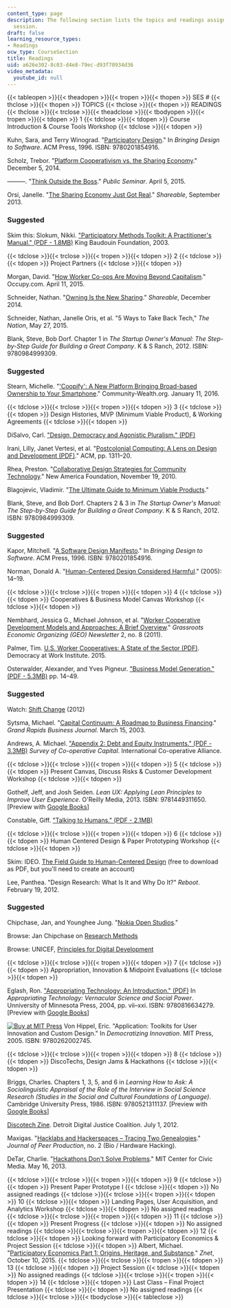 ```yaml
---
content_type: page
description: The following section lists the topics and readings assigned for each
  session.
draft: false
learning_resource_types:
- Readings
ocw_type: CourseSection
title: Readings
uid: a626e302-8c03-d4e8-79ec-d93f70934d36
video_metadata:
  youtube_id: null
---
```

{{< tableopen >}}{{< theadopen >}}{{< tropen >}}{{< thopen >}}
SES #
{{< thclose >}}{{< thopen >}}
TOPICS
{{< thclose >}}{{< thopen >}}
READINGS
{{< thclose >}}{{< trclose >}}{{< theadclose >}}{{< tbodyopen >}}{{< tropen >}}{{< tdopen >}}
1
{{< tdclose >}}{{< tdopen >}}
Course Introduction & Course Tools Workshop
{{< tdclose >}}{{< tdopen >}}

Kuhn, Sara, and Terry Winograd. "[Participatory Design](http://hci.stanford.edu/publications/bds/14-p-partic.html)." In *Bringing Design to Software*. ACM Press, 1996. ISBN: 9780201854916.

Scholz, Trebor. "[Platform Cooperativism vs. the Sharing Economy](http://tinyurl.com/oj8rna2)." December 5, 2014.

———. "[Think Outside the Boss](http://www.publicseminar.org/2015/04/think-outside-the-boss/#.VUoVZEuhIds)." *Public Seminar*. April 5, 2015.

Orsi, Janelle. "[The Sharing Economy Just Got Real](http://www.shareable.net/blog/the-sharing-economy-just-got-real)." *Shareable*, September 2013.

### Suggested

Skim this: Slokum, Nikki. ["Participatory Methods Toolkit: A Practitioner's Manual." (PDF - 1.8MB)](http://archive.unu.edu/hq/library/Collection/PDF_files/CRIS/PMT.pdf) King Baudouin Foundation, 2003.

{{< tdclose >}}{{< trclose >}}{{< tropen >}}{{< tdopen >}}
2
{{< tdclose >}}{{< tdopen >}}
Project Partners
{{< tdclose >}}{{< tdopen >}}

Morgan, David. "[How Worker Co-ops Are Moving Beyond Capitalism](http://www.occupy.com/article/how-worker-co-ops-are-moving-beyond-capitalism)." Occupy.com. April 11, 2015.

Schneider, Nathan. "[Owning Is the New Sharing](http://www.shareable.net/blog/owning-is-the-new-sharing)." *Shareable*, December 2014.

Schneider, Nathan, Janelle Oris, et al. "5 Ways to Take Back Tech," *The Nation*, May 27, 2015.

Blank, Steve, Bob Dorf. Chapter 1 in *The Startup Owner's Manual: The Step-by-Step Guide for Building a Great Company*. K & S Ranch, 2012. ISBN: 9780984999309.

### Suggested

Stearn, Michelle. "['Coopify': A New Platform Bringing Broad-based Ownership to Your Smartphone](http://staging.community-wealth.org/content/coopify-new-platform-bringing-broad-based-ownership-your-smartphone)." Community-Wealth.org. January 11, 2016.

{{< tdclose >}}{{< trclose >}}{{< tropen >}}{{< tdopen >}}
3
{{< tdclose >}}{{< tdopen >}}
Design Histories, MVP (Minimum Viable Product), & Working Agreements
{{< tdclose >}}{{< tdopen >}}

DiSalvo, Carl. ["Design, Democracy and Agonistic Pluralism." (PDF)](http://www.drs2010.umontreal.ca/data/PDF/031.pdf)

Irani, Lilly, Janet Vertesi, et al. "[Postcolonial Computing: A Lens on Design and Development (PDF)](http://www.dourish.com/publications/2010/chi2010-postcolonial.pdf)." ACM, pp. 1311–20.

Rhea, Preston. "[Collaborative Design Strategies for Community Technology](https://www.newamerica.org/oti/blog/collaborative-design-strategies-for-community-technology/)." New America Foundation, November 19, 2010.

Blagojevic, Vladimir. "[The Ultimate Guide to Minimum Viable Products](http://scalemybusiness.com/the-ultimate-guide-to-minimum-viable-products/8/)."

Blank, Steve, and Bob Dorf. Chapters 2 & 3 in *The Startup Owner's Manual: The Step-by-Step Guide for Building a Great Company*. K & S Ranch, 2012. ISBN: 9780984999309.

### Suggested

Kapor, Mitchell. "[A Software Design Manifesto](http://hci.stanford.edu/publications/bds/1-kapor.html)." In *Bringing Design to Software*. ACM Press, 1996. ISBN: 9780201854916.

Norman, Donald A. "[Human-Centered Design Considered Harmful](http://www.jnd.org/dn.mss/human-centered_design_considered_harmful.html)." (2005): 14–19.

{{< tdclose >}}{{< trclose >}}{{< tropen >}}{{< tdopen >}}
4
{{< tdclose >}}{{< tdopen >}}
Cooperatives & Business Model Canvas Workshop
{{< tdclose >}}{{< tdopen >}}

Nembhard, Jessica G., Michael Johnson, et al. "[Worker Cooperative Development Models and Approaches: A Brief Overview](http://geo.coop/node/627)." *Grassroots Economic Organizing (GEO) Newsletter* 2, no. 8 (2011).

Palmer, Tim. [U.S. Worker Cooperatives: A State of the Sector (PDF)](http://institute.coop/sites/default/files/resources/State_of_the_sector_0.pdf). Democracy at Work Institute. 2015.

Osterwalder, Alexander, and Yves Pigneur. ["Business Model Generation." (PDF - 5.3MB)](http://www.businessmodelgeneration.com/downloads/businessmodelgeneration_preview.pdf) pp. 14–49.

### Suggested

Watch: [Shift Change](http://shiftchange.org/) (2012)

Sytsma, Michael. "[Capital Continuum: A Roadmap to Business Financing](https://grbj.com/opinion/capital-continuum-a-roadmap-to-business-financing/)." *Grand Rapids Business Journal*. March 15, 2003.

Andrews, A. Michael. ["Appendix 2: Debt and Equity Instruments." (PDF - 3.3MB)](https://www.researchgate.net/publication/274384036_Survey_of_Cooperative_Capital) *Survey of Co-operative Capital*. International Co-operative Alliance.

{{< tdclose >}}{{< trclose >}}{{< tropen >}}{{< tdopen >}}
5
{{< tdclose >}}{{< tdopen >}}
Present Canvas, Discuss Risks & Customer Development Workshop
{{< tdclose >}}{{< tdopen >}}

Gothelf, Jeff, and Josh Seiden. *Lean UX: Applying Lean Principles to Improve User Experience*. O'Reilly Media, 2013. ISBN: 9781449311650. \[Preview with [Google Books](http://books.google.com/books?id=7TDQ4WZ1BHoC&pg=PAfrontcover)\]

Constable, Giff. ["Talking to Humans." (PDF - 2.1MB)](https://s3.amazonaws.com/TalkingtoHumans/Talking+to+Humans.pdf)

{{< tdclose >}}{{< trclose >}}{{< tropen >}}{{< tdopen >}}
6
{{< tdclose >}}{{< tdopen >}}
Human Centered Design & Paper Prototyping Workshop
{{< tdclose >}}{{< tdopen >}}

Skim: IDEO. [The Field Guide to Human-Centered Design](https://www.designkit.org/resources/1.html) (free to download as PDF, but you'll need to create an account)

Lee, Panthea. "Design Research: What Is It and Why Do It?" *Reboot*. February 19, 2012.

### Suggested

Chipchase, Jan, and Younghee Jung. "[Nokia Open Studios](http://www.slideshare.net/janchip/nokia-open-studios-presentation)."

Browse: Jan Chipchase on [Research Methods](http://janchipchase.com/themes/research-methods/)

Browse: UNICEF, [Principles for Digital Development](https://digitalprinciples.org/)

{{< tdclose >}}{{< trclose >}}{{< tropen >}}{{< tdopen >}}
7
{{< tdclose >}}{{< tdopen >}}
Appropriation, Innovation & Midpoint Evaluations
{{< tdclose >}}{{< tdopen >}}

Eglash, Ron. ["Appropriating Technology: An Introduction." (PDF)](http://appropriatingtechnology.org/?q=node/155) In *Appropriating Technology: Vernacular Science and Social Power*. Unniversity of Minnesota Press, 2004, pp. vii–xxi. ISBN: 9780816634279. \[Preview with [Google Books](http://books.google.com/books?id=Q7dgWYaDHTUC&pg=PAfrontcover)\]

[![Buy at MIT Press](/images/mp_logo.gif)](https://mitpress.mit.edu/9780262002745) Von Hippel, Eric. "Application: Toolkits for User Innovation and Custom Design." In *Democratizing Innovation*. MIT Press, 2005. ISBN: 9780262002745.

{{< tdclose >}}{{< trclose >}}{{< tropen >}}{{< tdopen >}}
8
{{< tdclose >}}{{< tdopen >}}
DiscoTechs, Design Jams & Hackathons
{{< tdclose >}}{{< tdopen >}}

Briggs, Charles. Chapters 1, 3, 5, and 6 in *Learning How to Ask: A Sociolinguistic Appraisal of the Role of the Interview in Social Science Research (Studies in the Social and Cultural Foundations of Language)*. Cambridge University Press, 1986. ISBN: 9780521311137. \[Preview with [Google Books](http://books.google.com/books?id=HDbsF4_aeiEC&pg=PAfrontcover)\]

[Discotech Zine](http://detroitdjc.org/?p=468). Detroit Digital Justice Coalition. July 1, 2012.

Maxigas. "[Hacklabs and Hackerspaces – Tracing Two Genealogies](http://peerproduction.net/issues/issue-2/peer-reviewed-papers/hacklabs-and-hackerspaces/)." *Journal of Peer Production*, no. 2 (Bio / Hardware Hacking).

DeTar, Charlie. "[Hackathons Don't Solve Problems](https://civic.mit.edu/blog/cfd/hackathons-dont-solve-problems)." MIT Center for Civic Media. May 16, 2013.

{{< tdclose >}}{{< trclose >}}{{< tropen >}}{{< tdopen >}}
9
{{< tdclose >}}{{< tdopen >}}
Present Paper Prototype I
{{< tdclose >}}{{< tdopen >}}
No assigned readings
{{< tdclose >}}{{< trclose >}}{{< tropen >}}{{< tdopen >}}
10
{{< tdclose >}}{{< tdopen >}}
Landing Pages, User Acquisition, and Analytics Workshop
{{< tdclose >}}{{< tdopen >}}
No assigned readings
{{< tdclose >}}{{< trclose >}}{{< tropen >}}{{< tdopen >}}
11
{{< tdclose >}}{{< tdopen >}}
Present Progress
{{< tdclose >}}{{< tdopen >}}
No assigned readings
{{< tdclose >}}{{< trclose >}}{{< tropen >}}{{< tdopen >}}
12
{{< tdclose >}}{{< tdopen >}}
Looking forward with Participatory Economics & Project Session
{{< tdclose >}}{{< tdopen >}}
Albert, Michael. "[Participatory Economics Part 1: Origins, Heritage, and Substance](https://zcomm.org/znetarticle/participatory-economics-part-1-origins-heritage-and-substance/)." *Znet*, October 10, 2015.
{{< tdclose >}}{{< trclose >}}{{< tropen >}}{{< tdopen >}}
13
{{< tdclose >}}{{< tdopen >}}
Project Session
{{< tdclose >}}{{< tdopen >}}
No assigned readings
{{< tdclose >}}{{< trclose >}}{{< tropen >}}{{< tdopen >}}
14
{{< tdclose >}}{{< tdopen >}}
Last Class – Final Project Presentation
{{< tdclose >}}{{< tdopen >}}
No assigned readings
{{< tdclose >}}{{< trclose >}}{{< tbodyclose >}}{{< tableclose >}}